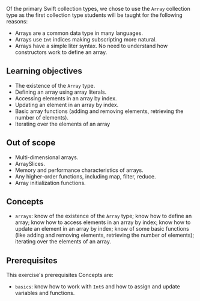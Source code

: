 Of the primary Swift collection types, we chose to use the `Array` collection type as the first collection type students will be taught for the following reasons:

- Arrays are a common data type in many languages.
- Arrays use `Int` indices making subscripting more natural.
- Arrays have a simple liter syntax. No need to understand how constructors work to define an array.

## Learning objectives

- The existence of the `Array` type.
- Defining an array using array literals.
- Accessing elements in an array by index.
- Updating an element in an array by index.
- Basic array functions (adding and removing elements, retrieving the number of elements).
- Iterating over the elements of an array

## Out of scope

- Multi-dimensional arrays.
- ArraySlices.
- Memory and performance characteristics of arrays.
- Any higher-order functions, including map, filter, reduce.
- Array initialization functions.

## Concepts

- `arrays`: know of the existence of the `Array` type; know how to define an array; know how to access elements in an array by index; know how to update an element in an array by index; know of some basic functions (like adding and removing elements, retrieving the number of elements); iterating over the elements of an array.

## Prerequisites

This exercise's prerequisites Concepts are:

- `basics`: know how to work with `Int`s and how to assign and update variables and functions.
